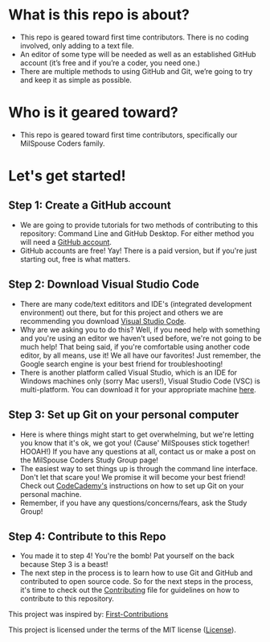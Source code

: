 # What is this repo is about?

-   This repo is geared toward first time contributors. There is no coding involved, only adding to a text file.
-   An editor of some type will be needed as well as an established GitHub account (it’s free and if you’re a coder, you need one.)
-   There are multiple methods to using GitHub and Git, we’re going to try and keep it as simple as possible.

# Who is it geared toward?

-   This repo is geared toward first time contributors, specifically our MilSpouse Coders family.

# Let's get started!

## Step 1: Create a GitHub account

-   We are going to provide tutorials for two methods of contributing to this repository: Command Line and GitHub Desktop. For either method you will need a [GitHub account](https://github.com/).
-   GitHub accounts are free! Yay! There is a paid version, but if you're just starting out, free is what matters.

## Step 2: Download Visual Studio Code

-   There are many code/text edititors and IDE's (integrated development environment) out there, but for this project and others we are recommending you download [Visual Studio Code](https://code.visualstudio.com/download).
-   Why are we asking you to do this? Well, if you need help with something and you're using an editor we haven't used before, we're not going to be much help! That being said, if you're comfortable using another code editor, by all means, use it! We all have our favorites! Just remember, the Google search engine is your best friend for troubleshooting!
-   There is another platform called Visual Studio, which is an IDE for Windows machines only (sorry Mac users!), Visual Studio Code (VSC) is multi-platform. You can download it for your appropriate machine [here](https://code.visualstudio.com/download).

## Step 3: Set up Git on your personal computer

-   Here is where things might start to get overwhelming, but we're letting you know that it's ok, we got you! (Cause' MilSpouses stick together! HOOAH!) If you have any questions at all, contact us or make a post on the MilSpouse Coders Study Group page!
-   The easiest way to set things up is through the command line interface. Don't let that scare you! We promise it will become your best friend! Check out [CodeCademy's](https://www.codecademy.com/articles/git-setup) instructions on how to set up Git on your personal machine.
-   Remember, if you have any questions/concerns/fears, ask the Study Group!

## Step 4: Contribute to this Repo

-   You made it to step 4! You're the bomb! Pat yourself on the back because Step 3 is a beast!
-   The next step in the process is to learn how to use Git and GitHub and contributed to open source code. So for the next steps in the process, it's time to check out the [Contributing](CONTRIBUTING.md) file for guidelines on how to contribute to this repository.

This project was inspired by:
[First-Contributions](https://github.com/firstcontributions/first-contributions)

This project is licensed under the terms of the MIT license ([License](https://github.com/MilSpouseCoders/Hacktoberfest_2020#license)).
